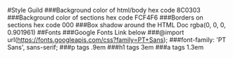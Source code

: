 #Style Guild
###Background color of html/body hex code 8C0303
###Background color of sections hex code FCF4F6
###Borders on sections hex code 000
###Box shadow around the HTML Doc rgba(0, 0, 0, 0.901961)
##Fonts
###Google Fonts Link below
###@import url(https://fonts.googleapis.com/css?family=PT+Sans);
###font-family: 'PT Sans', sans-serif;
###p tags .9em
###h1 tags 3em
###a tags 1.3em
  
